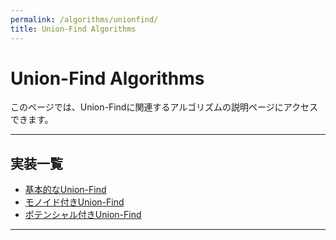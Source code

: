 ```yaml
---
permalink: /algorithms/unionfind/
title: Union-Find Algorithms
---
```


# Union-Find Algorithms

このページでは、Union-Findに関連するアルゴリズムの説明ページにアクセスできます。

---

## 実装一覧

- [基本的なUnion-Find](/kyoprolibrary/algorithms/unionfind/unionfind/)
- [モノイド付きUnion-Find](/kyoprolibrary/algorithms/unionfind/monoid_unionfind/)
- [ポテンシャル付きUnion-Find](/kyoprolibrary/algorithms/unionfind/potential_unionfind/)

---
